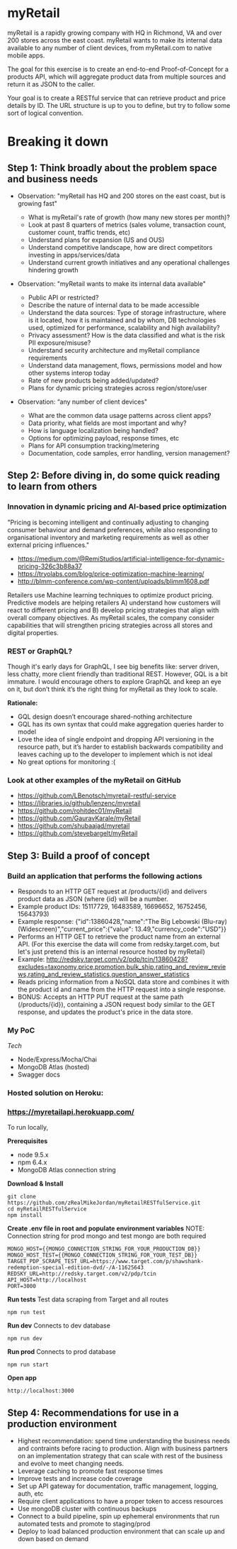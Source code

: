 # myRetail 

myRetail is a rapidly growing company with HQ in Richmond, VA and over 200 stores across the east coast. myRetail wants to make its internal data available to any number of client devices, from myRetail.com to native mobile apps.

The goal for this exercise is to create an end-to-end Proof-of-Concept for a products API, which will aggregate product data from multiple sources and return it as JSON to the caller.

Your goal is to create a RESTful service that can retrieve product and price details by ID. The URL structure is up to you to define, but try to follow some sort of logical convention.

# Breaking it down

## Step 1: Think broadly about the problem space and business needs

- Observation: "myRetail has HQ and 200 stores on the east coast, but is growing fast" 
    - What is myRetail's rate of growth (how many new stores per month)? 
    - Look at past 8 quarters of metrics (sales volume, transaction count, customer count, traffic trends, etc) 
    - Understand plans for expansion (US and OUS)  
    - Understand competitive landscape, how are direct competitors investing in apps/services/data 
    - Understand current growth initiatives and any operational challenges hindering growth   

- Observation: "myRetail wants to make its internal data available" 
    - Public API or restricted? 
    - Describe the nature of internal data to be made accessible 
    - Understand the data sources: Type of storage infrastructure, where is it located, how it is maintained and by whom, DB technologies used, optimized for performance, scalability and high availability? 
    - Privacy assessment? How is the data classified and what is the risk PII exposure/misuse? 
    - Understand security architecture and myRetail compliance requirements
    - Understand data management, flows, permissions model and how other systems interop today 
    - Rate of new products being added/updated? 
    - Plans for dynamic pricing strategies across region/store/user

- Observation: “any number of client devices" 
    - What are the common data usage patterns across client apps? 
    - Data priority, what fields are most important and why? 
    - How is language localization being handled?
    - Options for optimizing payload, response times, etc
    - Plans for API consumption tracking/metering 
    - Documentation, code samples, error handling, version management?
  

## Step 2: Before diving in, do some quick reading to learn from others

### Innovation in dynamic pricing and AI-based price optimization 

"Pricing is becoming intelligent and continually adjusting to changing consumer behaviour and demand preferences, while also responding to organisational inventory and marketing requirements as well as other external pricing influences."

- https://medium.com/@RemiStudios/artificial-intelligence-for-dynamic-pricing-326c3b88a37
- https://tryolabs.com/blog/price-optimization-machine-learning/
- http://blmm-conference.com/wp-content/uploads/blimm1608.pdf

Retailers use Machine learning techniques to optimize product pricing.  Predictive models are helping retailers A) understand how customers will react to different pricing and B) develop pricing strategies that align with overall company objectives. As myRetail scales, the company consider capabilities that will strengthen pricing strategies across all stores and digital properties.

### REST or GraphQL? 

Though it's early days for GraphQL, I see big benefits like: server driven, less chatty, more client friendly than traditional REST.  However, GQL is a bit immature.  I would encourage others to explore GraphQL and keep an eye on it, but don’t think it’s the right thing for myRetail as they look to scale. 

**Rationale:** 

- GQL design doesn’t encourage shared-nothing architecture 
- GQL has its own syntax that could make aggregation queries harder to model 
- Love the idea of single endpoint and dropping API versioning in the resource path, but it’s harder to establish backwards compatibility and leaves caching up to the developer to implement which is not ideal
- No great options for monitoring :(

### Look at other examples of the myRetail on GitHub
- https://github.com/LBenotsch/myretail-restful-service
- https://libraries.io/github/lenzenc/myretail
- https://github.com/rohitdec01/myRetail
- https://github.com/GauravKarale/myRetail
- https://github.com/shubaajad/myretail
- https://github.com/stevebargelt/myRetail


## Step 3: Build a proof of concept

### Build an application that performs the following actions

- Responds to an HTTP GET request at /products/{id} and delivers product data as JSON (where {id} will be a number.
- Example product IDs: 15117729, 16483589, 16696652, 16752456, 15643793)
- Example response: {"id":13860428,"name":"The Big Lebowski (Blu-ray) (Widescreen)","current_price":{"value": 13.49,"currency_code":"USD"}}
- Performs an HTTP GET to retrieve the product name from an external API. (For this exercise the data will come from redsky.target.com, but let's just pretend this is an internal resource hosted by myRetail) 
- Example: <http://redsky.target.com/v2/pdp/tcin/13860428?excludes=taxonomy,price,promotion,bulk_ship,rating_and_review_reviews,rating_and_review_statistics,question_answer_statistics>
- Reads pricing information from a NoSQL data store and combines it with the product id and name from the HTTP request into a single response.
- BONUS: Accepts an HTTP PUT request at the same path (/products/{id}), containing a JSON request body similar to the GET response, and updates the product's price in the data store.

### My PoC

*Tech*
- Node/Express/Mocha/Chai
- MongoDB Atlas (hosted)
- Swagger docs

### Hosted solution on Heroku:
### https://myretailapi.herokuapp.com/

To run locally,

**Prerequisites**
- node 9.5.x
- npm 6.4.x
- MongoDB Atlas connection string 

**Download & Install**
~~~~
git clone https://github.com/zRealMikeJordan/myRetailRESTfulService.git
cd myRetailRESTfulService
npm install
~~~~

**Create .env file in root and populate environment variables**
NOTE: Connection string for prod mongo and test mongo are both required
~~~~
MONGO_HOST={{MONGO_CONNECTION_STRING_FOR_YOUR_PRODUCTION_DB}}
MONGO_HOST_TEST={{MONGO_CONNECTION_STRING_FOR_YOUR_TEST_DB}}
TARGET_PDP_SCRAPE_TEST_URL=https://www.target.com/p/shawshank-redemption-special-edition-dvd/-/A-11625643
REDSKY_URL=http://redsky.target.com/v2/pdp/tcin
API_HOST=http://localhost
PORT=3000
~~~~

**Run tests**
Test data scraping from Target and all routes 
~~~~
npm run test
~~~~

**Run dev**
Connects to dev database
~~~~
npm run dev
~~~~

**Run prod**
Connects to prod database
~~~~
npm run start
~~~~

**Open app**
~~~~
http://localhost:3000
~~~~

## Step 4: Recommendations for use in a production environment

- Highest recommendation: spend time understanding the business needs and contraints before racing to production.  Align with business partners on an implementation strategy that can scale with rest of the business and evolve to meet changing needs.
- Leverage caching to promote fast response times
- Improve tests and increase code coverage
- Set up API gateway for documentation, traffic management, logging, auth, etc 
- Require client applications to have a proper token to access resources
- Use mongoDB cluster with continuous backups
- Connect to a build pipeline, spin up ephemeral environments that run automated tests and promote to staging/prod
- Deploy to load balanced production environment that can scale up and down based on demand


